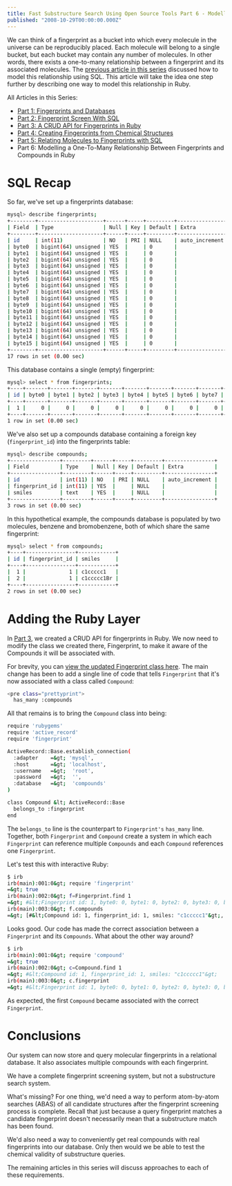 ```yaml
---
title: Fast Substructure Search Using Open Source Tools Part 6 - Modelling a One-To-Many Relationship Between Fingerprints and Compounds in Ruby
published: "2008-10-29T00:00:00.000Z"
---
```


We can think of a fingerprint as a bucket into which every molecule in the universe can be reproducibly placed. Each molecule will belong to a single bucket, but each bucket may contain any number of molecules. In other words, there exists a one-to-many relationship between a fingerprint and its associated molecules. The [previous article in this series](/articles/2008/10/21/fast-substructure-search-using-open-source-tools-part-5-relating-molecules-to-fingerprints-with-sql) discussed how to model this relationship using SQL. This article will take the idea one step further by describing one way to model this relationship in Ruby.

All Articles in this Series:

- [Part 1: Fingerprints and Databases](/articles/2008/10/02/fast-substructure-search-using-open-source-tools-part-1-fingerprints-and-databases)
- [Part 2: Fingerprint Screen With SQL](/articles/2008/10/03/fast-substructure-search-using-open-source-tools-part-2-fingerprint-screen-with-sql)
- [Part 3: A CRUD API for Fingerprints in Ruby](/articles/2008/10/06/fast-substructure-search-using-open-source-tools-part-3-a-crud-api-for-fingerprints-in-ruby)
- [Part 4: Creating Fingerprints from Chemical Structures](/articles/2008/10/15/fast-substructure-search-using-open-source-tools-part-4-creating-fingerprints-from-chemical-structures)
- [Part 5: Relating Molecules to Fingerprints with SQL](/articles/2008/10/21/fast-substructure-search-using-open-source-tools-part-5-relating-molecules-to-fingerprints-with-sql)
- Part 6: Modelling a One-To-Many Relationship Between Fingerprints and Compounds in Ruby

# SQL Recap

So far, we've set up a fingerprints database:

```bash
mysql> describe fingerprints;
+--------+---------------------+------+-----+---------+----------------+
| Field  | Type                | Null | Key | Default | Extra          |
+--------+---------------------+------+-----+---------+----------------+
| id     | int(11)             | NO   | PRI | NULL    | auto_increment | 
| byte0  | bigint(64) unsigned | YES  |     | 0       |                | 
| byte1  | bigint(64) unsigned | YES  |     | 0       |                | 
| byte2  | bigint(64) unsigned | YES  |     | 0       |                | 
| byte3  | bigint(64) unsigned | YES  |     | 0       |                | 
| byte4  | bigint(64) unsigned | YES  |     | 0       |                | 
| byte5  | bigint(64) unsigned | YES  |     | 0       |                | 
| byte6  | bigint(64) unsigned | YES  |     | 0       |                | 
| byte7  | bigint(64) unsigned | YES  |     | 0       |                | 
| byte8  | bigint(64) unsigned | YES  |     | 0       |                | 
| byte9  | bigint(64) unsigned | YES  |     | 0       |                | 
| byte10 | bigint(64) unsigned | YES  |     | 0       |                | 
| byte11 | bigint(64) unsigned | YES  |     | 0       |                | 
| byte12 | bigint(64) unsigned | YES  |     | 0       |                | 
| byte13 | bigint(64) unsigned | YES  |     | 0       |                | 
| byte14 | bigint(64) unsigned | YES  |     | 0       |                | 
| byte15 | bigint(64) unsigned | YES  |     | 0       |                | 
+--------+---------------------+------+-----+---------+----------------+
17 rows in set (0.00 sec)
```

This database contains a single (empty) fingerprint:

```bash
mysql> select * from fingerprints;
+----+-------+-------+-------+-------+-------+-------+-------+-------+-------+-------+--------+--------+--------+--------+--------+--------+
| id | byte0 | byte1 | byte2 | byte3 | byte4 | byte5 | byte6 | byte7 | byte8 | byte9 | byte10 | byte11 | byte12 | byte13 | byte14 | byte15 |
+----+-------+-------+-------+-------+-------+-------+-------+-------+-------+-------+--------+--------+--------+--------+--------+--------+
|  1 |     0 |     0 |     0 |     0 |     0 |     0 |     0 |     0 |     0 |     0 |      0 |      0 |      0 |      0 |      0 |      0 | 
+----+-------+-------+-------+-------+-------+-------+-------+-------+-------+-------+--------+--------+--------+--------+--------+--------+
1 row in set (0.00 sec)
```

We've also set up a compounds database containing a foreign key (`fingerprint_id`) into the fingerprints table:

```bash
mysql> describe compounds;
+----------------+---------+------+-----+---------+----------------+
| Field          | Type    | Null | Key | Default | Extra          |
+----------------+---------+------+-----+---------+----------------+
| id             | int(11) | NO   | PRI | NULL    | auto_increment | 
| fingerprint_id | int(11) | YES  |     | NULL    |                | 
| smiles         | text    | YES  |     | NULL    |                | 
+----------------+---------+------+-----+---------+----------------+
3 rows in set (0.00 sec)
```

In this hypothetical example, the compounds database is populated by two molecules, benzene and bromobenzene, both of which share the same fingerprint:

```bash
mysql> select * from compounds;
+----+----------------+------------+
| id | fingerprint_id | smiles     |
+----+----------------+------------+
|  1 |              1 | c1ccccc1   | 
|  2 |              1 | c1ccccc1Br | 
+----+----------------+------------+
2 rows in set (0.00 sec)
```

# Adding the Ruby Layer

In [Part 3](/articles/2008/10/06/fast-substructure-search-using-open-source-tools-part-3-a-crud-api-for-fingerprints-in-ruby), we created a CRUD API for fingerprints in Ruby. We now need to modify the class we created there, Fingerprint, to make it aware of the Compounds it will be associated with.

For brevity, you can [view the updated Fingerprint class here](/images/posts/20081029/fingerprint.rb). The main change has been to add a single line of code that tells `Fingerprint` that it's now associated with a class called `Compound`:

```bash
<pre class="prettyprint">
  has_many :compounds
```

All that remains is to bring the `Compound` class into being:

```bash
require 'rubygems'
require 'active_record'
require 'fingerprint'

ActiveRecord::Base.establish_connection(
  :adapter    =&gt; 'mysql',
  :host       =&gt; 'localhost',
  :username   =&gt;  'root',
  :password   =&gt;  '',
  :database   =&gt;  'compounds'
)

class Compound &lt; ActiveRecord::Base
  belongs_to :fingerprint
end
```

The `belongs_to` line is the counterpart to `Fingerprint's` `has_many` line. Together, both `Fingerprint` and `Compound` create a system in which each `Fingerprint` can reference multiple `Compounds` and each `Compound` references one `Fingerprint`.

Let's test this with interactive Ruby:

```bash
$ irb
irb(main):001:0&gt; require 'fingerprint'
=&gt; true
irb(main):002:0&gt; f=Fingerprint.find 1
=&gt; #&lt;Fingerprint id: 1, byte0: 0, byte1: 0, byte2: 0, byte3: 0, byte4: 0, byte5: 0, byte6: 0, byte7: 0, byte8: 0, byte9: 0, byte10: 0, byte11: 0, byte12: 0, byte13: 0, byte14: 0, byte15: 0&gt;
irb(main):003:0&gt; f.compounds
=&gt; [#&lt;Compound id: 1, fingerprint_id: 1, smiles: "c1ccccc1"&gt;, #&lt;Compound id: 2, fingerprint_id: 1, smiles: "c1ccccc1Br"&gt;]
```

Looks good. Our code has made the correct association between a `Fingerprint` and its `Compounds`. What about the other way around?

```bash
$ irb
irb(main):001:0&gt; require 'compound'
=&gt; true
irb(main):002:0&gt; c=Compound.find 1
=&gt; #&lt;Compound id: 1, fingerprint_id: 1, smiles: "c1ccccc1"&gt;
irb(main):003:0&gt; c.fingerprint
=&gt; #&lt;Fingerprint id: 1, byte0: 0, byte1: 0, byte2: 0, byte3: 0, byte4: 0, byte5: 0, byte6: 0, byte7: 0, byte8: 0, byte9: 0, byte10: 0, byte11: 0, byte12: 0, byte13: 0, byte14: 0, byte15: 0&gt;
```

As expected, the first `Compound` became associated with the correct `Fingerprint`.

# Conclusions

Our system can now store and query molecular fingerprints in a relational database. It also associates multiple compounds with each fingerprint.

We have a complete fingerprint screening system, but not a substructure search system.

What's missing? For one thing, we'd need a way to perform atom-by-atom searches (ABAS) of all candidate structures after the fingerprint screening process is complete. Recall that just because a query fingerprint matches a candidate fingerprint doesn't necessarily mean that a substructure match has been found.

We'd also need a way to conveniently get real compounds with real fingerprints into our database. Only then would we be able to test the chemical validity of substructure queries.

The remaining articles in this series will discuss approaches to each of these requirements.
